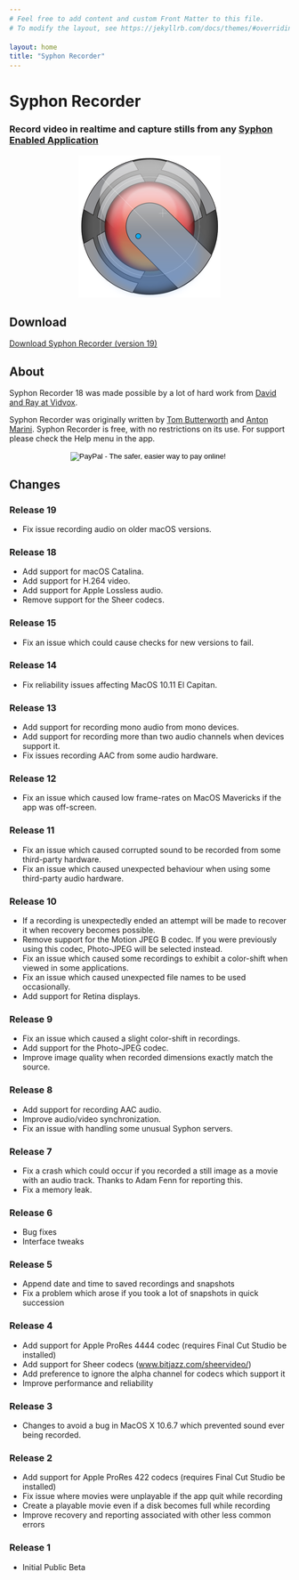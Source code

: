 ```yaml
---
# Feel free to add content and custom Front Matter to this file.
# To modify the layout, see https://jekyllrb.com/docs/themes/#overriding-theme-defaults

layout: home
title: "Syphon Recorder"
---
```



# Syphon Recorder

### Record video in realtime and capture stills from any [Syphon Enabled Application](/)

<div align="center">

<img src="app_icons/Syphon_Recorder_256.png" title="Syphon Recorder">
</div>

## Download

[Download Syphon Recorder (version 19)](https://6a64.xyz/downloads/Syphon%20Recorder.zip)

## About

Syphon Recorder 18 was made possible by a lot of hard work from [David and Ray at Vidvox](https://www.vidvox.net).

Syphon Recorder was originally written by [Tom Butterworth](http://kriss.cx/tom) and [Anton Marini](http://vade.info). Syphon Recorder is free, with no restrictions on its use. For support please check the Help menu in the app.

<div align="center">
	<form action="https://www.paypal.com/cgi-bin/webscr" method="post">
	<input 	type="hidden" name="cmd" value="_s-xclick">
		<input type="hidden" name="hosted_button_id" value="C98K2YZNQ8YSW">
		<input type="image" src="https://www.paypal.com/en_US/i/btn/btn_donate_SM.gif" border="0" name="submit" alt="PayPal - The safer, easier way to pay online!">
		<img alt="" border="0" src="https://www.paypal.com/en_US/i/scr/pixel.gif" width="1" height="1">
	</form>
</div>

## Changes

### Release 19

* Fix issue recording audio on older macOS versions.

### Release 18

* Add support for macOS Catalina.
* Add support for H.264 video.
* Add support for Apple Lossless audio.
* Remove support for the Sheer codecs.

### Release 15

* Fix an issue which could cause checks for new versions to fail.

### Release 14

* Fix reliability issues affecting MacOS 10.11 El Capitan.

### Release  13

* Add support for recording mono audio from mono devices.
* Add support for recording more than two audio channels when devices support it.
* Fix issues recording AAC from some audio hardware.

### Release  12

* Fix an issue which caused low frame-rates on MacOS Mavericks if the app was off-screen.

### Release  11

* Fix an issue which caused corrupted sound to be recorded from some third-party hardware.
* Fix an issue which caused unexpected behaviour when using some third-party audio hardware.

### Release  10

* If a recording is unexpectedly ended an attempt will be made to recover it when recovery becomes possible.
* Remove support for the Motion JPEG B codec. If you were previously using this codec, Photo-JPEG will be selected instead.
* Fix an issue which caused some recordings to exhibit a color-shift when viewed in some applications.
* Fix an issue which caused unexpected file names to be used occasionally.
* Add support for Retina displays.

### Release  9

* Fix an issue which caused a slight color-shift in recordings.
* Add support for the Photo-JPEG codec.
* Improve image quality when recorded dimensions exactly match the source.

### Release  8

* Add support for recording AAC audio.
* Improve audio/video synchronization.
* Fix an issue with handling some unusual Syphon servers.

### Release  7

* Fix a crash which could occur if you recorded a still image as a movie with an audio track. Thanks to Adam Fenn for reporting this.
* Fix a memory leak.

### Release  6

* Bug fixes
* Interface tweaks

### Release  5

* Append date and time to saved recordings and snapshots
* Fix a problem which arose if you took a lot of snapshots in quick succession

### Release  4

* Add support for Apple ProRes 4444 codec (requires Final Cut Studio be installed)
* Add support for Sheer codecs (<a href="http://www.bitjazz.com/sheervideo/">www.bitjazz.com/sheervideo/</a>)
* Add preference to ignore the alpha channel for codecs which support it
* Improve performance and reliability

### Release  3

* Changes to avoid a bug in MacOS X 10.6.7 which prevented sound ever being recorded.

### Release  2

* Add support for Apple ProRes 422 codecs (requires Final Cut Studio be installed)
* Fix issue where movies were unplayable if the app quit while recording
* Create a playable movie even if a disk becomes full while recording
* Improve recovery and reporting associated with other less common errors

### Release  1

* Initial Public Beta
